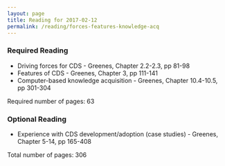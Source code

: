 ```yaml
---
layout: page
title: Reading for 2017-02-12
permalink: /reading/forces-features-knowledge-acq
---
```

### Required Reading ###
- Driving forces for CDS - Greenes, Chapter 2.2-2.3, pp 81-98
- Features of CDS - Greenes, Chapter 3, pp 111-141
- Computer-based knowledge acquisition - Greenes, Chapter 10.4-10.5, pp 301-304

Required number of pages: 63

### Optional Reading ###
- Experience with CDS development/adoption (case studies) - Greenes, Chapter 5-14, pp 165-408

Total number of pages: 306
